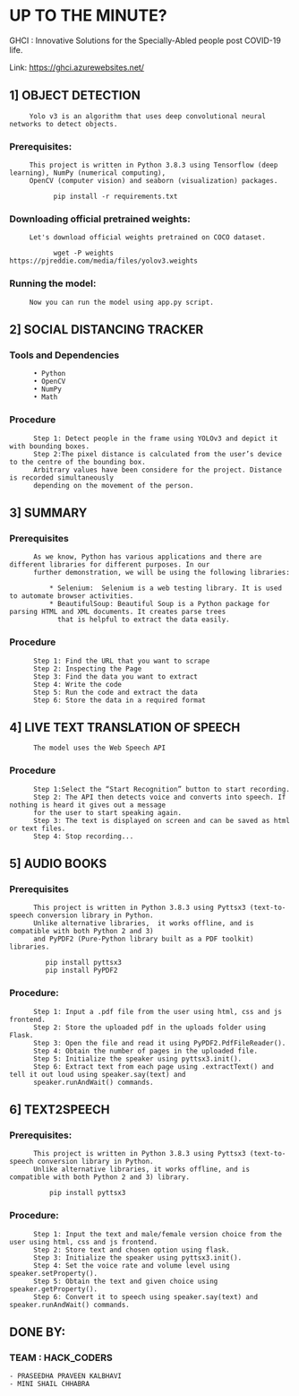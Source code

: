 # UP TO THE MINUTE?

GHCI : Innovative Solutions for the Specially-Abled people post COVID-19 life.

Link: https://ghci.azurewebsites.net/

## 1] OBJECT DETECTION
         Yolo v3 is an algorithm that uses deep convolutional neural networks to detect objects.

  ###  Prerequisites:
         This project is written in Python 3.8.3 using Tensorflow (deep learning), NumPy (numerical computing), 
         OpenCV (computer vision) and seaborn (visualization) packages.

               pip install -r requirements.txt

  ###  Downloading official pretrained weights:
         Let's download official weights pretrained on COCO dataset.
   
               wget -P weights https://pjreddie.com/media/files/yolov3.weights
 
  ###  Running the model:

         Now you can run the model using app.py script.

## 2] SOCIAL DISTANCING TRACKER

  ### Tools and Dependencies
    
          • Python
          •	OpenCV
          •	NumPy
          •	Math

   ### Procedure
    
          Step 1: Detect people in the frame using YOLOv3 and depict it with bounding boxes.
          Step 2:The pixel distance is calculated from the user’s device to the centre of the bounding box. 
          Arbitrary values have been considere for the project. Distance is recorded simultaneously 
          depending on the movement of the person.

## 3] SUMMARY

  ### Prerequisites
    
          As we know, Python has various applications and there are different libraries for different purposes. In our 
          further demonstration, we will be using the following libraries:
      
              * Selenium:  Selenium is a web testing library. It is used to automate browser activities.
              * BeautifulSoup: Beautiful Soup is a Python package for parsing HTML and XML documents. It creates parse trees 
                that is helpful to extract the data easily.

   ### Procedure
   
          Step 1: Find the URL that you want to scrape
          Step 2: Inspecting the Page
          Step 3: Find the data you want to extract
          Step 4: Write the code
          Step 5: Run the code and extract the data
          Step 6: Store the data in a required format
     
## 4] LIVE TEXT TRANSLATION OF SPEECH

          The model uses the Web Speech API
      
 ### Procedure

          Step 1:Select the “Start Recognition” button to start recording.
          Step 2: The API then detects voice and converts into speech. If nothing is heard it gives out a message 
          for the user to start speaking again.
          Step 3: The text is displayed on screen and can be saved as html or text files.
          Step 4: Stop recording...

## 5] AUDIO BOOKS

  ### Prerequisites

          This project is written in Python 3.8.3 using Pyttsx3 (text-to-speech conversion library in Python. 
          Unlike alternative libraries,  it works offline, and is compatible with both Python 2 and 3)
          and PyPDF2 (Pure-Python library built as a PDF toolkit) libraries.

             pip install pyttsx3 
             pip install PyPDF2

  ### Procedure:
     
          Step 1: Input a .pdf file from the user using html, css and js frontend. 
          Step 2: Store the uploaded pdf in the uploads folder using Flask.
          Step 3: Open the file and read it using PyPDF2.PdfFileReader().
          Step 4: Obtain the number of pages in the uploaded file.
          Step 5: Initialize the speaker using pyttsx3.init().
          Step 6: Extract text from each page using .extractText() and tell it out loud using speaker.say(text) and
          speaker.runAndWait() commands.

## 6] TEXT2SPEECH

  ### Prerequisites:

          This project is written in Python 3.8.3 using Pyttsx3 (text-to-speech conversion library in Python. 
          Unlike alternative libraries, it works offline, and is compatible with both Python 2 and 3) library.

              pip install pyttsx3 
    
 ### Procedure:
 
          Step 1: Input the text and male/female version choice from the user using html, css and js frontend. 
          Step 2: Store text and chosen option using flask.
          Step 3: Initialize the speaker using pyttsx3.init().
          Step 4: Set the voice rate and volume level using speaker.setProperty().
          Step 5: Obtain the text and given choice using speaker.getProperty().
          Step 6: Convert it to speech using speaker.say(text) and speaker.runAndWait() commands.


## DONE BY:
   ### TEAM : HACK_CODERS
    - PRASEEDHA PRAVEEN KALBHAVI
    - MINI SHAIL CHHABRA   
